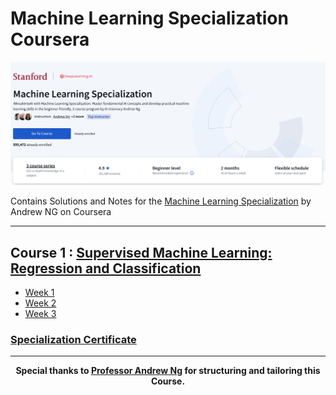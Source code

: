 # Machine Learning Specialization Coursera


![](/resources/title-head.png)

Contains Solutions and Notes for the [Machine Learning Specialization](https://www.coursera.org/specializations/machine-learning-introduction) by Andrew NG on Coursera 

<hr/>

## Course 1 : [Supervised Machine Learning: Regression and Classification](https://github.com/santpa987/coursera-machine-learning-specialization/tree/main/C1%20-%20Supervised%20Machine%20Learning%20-%20Regression%20and%20Classification)

- [Week 1](https://github.com/santpa987/coursera-machine-learning-specialization/tree/main/C1%20-%20Supervised%20Machine%20Learning%20-%20Regression%20and%20Classification/week1)
- [Week 2](https://github.com/santpa987/coursera-machine-learning-specialization/tree/main/C1%20-%20Supervised%20Machine%20Learning%20-%20Regression%20and%20Classification/week2)
- [Week 3](https://github.com/santpa987/coursera-machine-learning-specialization/tree/main/C1%20-%20Supervised%20Machine%20Learning%20-%20Regression%20and%20Classification/week3)

### [Specialization Certificate](https://coursera.org/share/4833e4328133e5b269618c7e7bd4204a)


<hr/>

<div align="center">

**Special thanks to [Professor Andrew Ng](https://www.andrewng.org/) for structuring and tailoring this Course.**
